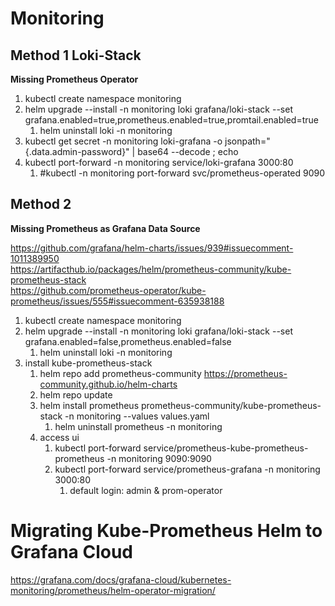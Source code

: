 # Monitoring
## Method 1 Loki-Stack
**Missing Prometheus Operator**

1. kubectl create namespace monitoring
2. helm upgrade --install -n monitoring loki grafana/loki-stack --set grafana.enabled=true,prometheus.enabled=true,promtail.enabled=true
   1. helm uninstall loki -n monitoring
3. kubectl get secret -n monitoring loki-grafana -o jsonpath="{.data.admin-password}" | base64 --decode ; echo
4. kubectl port-forward -n monitoring service/loki-grafana 3000:80
   1. #kubectl -n monitoring port-forward svc/prometheus-operated 9090

## Method 2
**Missing Prometheus as Grafana Data Source**

https://github.com/grafana/helm-charts/issues/939#issuecomment-1011389950 <br>
https://artifacthub.io/packages/helm/prometheus-community/kube-prometheus-stack <br>
https://github.com/prometheus-operator/kube-prometheus/issues/555#issuecomment-635938188 <br>
1. kubectl create namespace monitoring
2. helm upgrade --install -n monitoring loki grafana/loki-stack --set grafana.enabled=false,prometheus.enabled=false
   1. helm uninstall loki -n monitoring
3. install kube-prometheus-stack
   1. helm repo add prometheus-community https://prometheus-community.github.io/helm-charts
   2. helm repo update
   3. helm install prometheus prometheus-community/kube-prometheus-stack -n monitoring --values values.yaml
      1. helm uninstall prometheus -n monitoring
   4. access ui
      1. kubectl port-forward service/prometheus-kube-prometheus-prometheus -n monitoring 9090:9090
      2. kubectl port-forward service/prometheus-grafana -n monitoring 3000:80
         1. default login: admin & prom-operator 

# Migrating Kube-Prometheus Helm to Grafana Cloud
https://grafana.com/docs/grafana-cloud/kubernetes-monitoring/prometheus/helm-operator-migration/